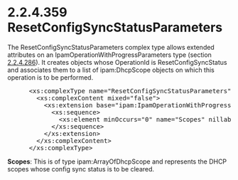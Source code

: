 <html dir="LTR" xmlns:mshelp="http://msdn.microsoft.com/mshelp" xmlns:ddue="http://ddue.schemas.microsoft.com/authoring/2003/5" xmlns:xlink="http://www.w3.org/1999/xlink" xmlns:tool="http://www.microsoft.com/tooltip">
 <body>
 <div id="header">
 <h1 class="heading">2.2.4.359 ResetConfigSyncStatusParameters</h1>
 </div>
 <div id="mainSection">
 <div id="mainBody">
 <div id="allHistory" class="saveHistory"></div>
 <div id="sectionSection0" class="section" name="collapseableSection">
 

<p>The ResetConfigSyncStatusParameters complex type allows
extended attributes on an IpamOperationWithProgressParameters type (section <a href="99fc6063-33f2-47ef-8db7-91d89369e3dc.md">2.2.4.286</a>). It creates
objects whose OperationId is ResetConfigSyncStatus and associates them to a
list of ipam:DhcpScope objects on which this operation is to be performed.</p>

<dl>
<dd>
<div><pre> &lt;xs:complexType name=&quot;ResetConfigSyncStatusParameters&quot;&gt;
   &lt;xs:complexContent mixed=&quot;false&quot;&gt;
     &lt;xs:extension base=&quot;ipam:IpamOperationWithProgressParameters&quot;&gt;
       &lt;xs:sequence&gt;
         &lt;xs:element minOccurs=&quot;0&quot; name=&quot;Scopes&quot; nillable=&quot;true&quot; type=&quot;ipam:ArrayOfDhcpScope&quot; /&gt;
       &lt;/xs:sequence&gt;
     &lt;/xs:extension&gt;
   &lt;/xs:complexContent&gt;
 &lt;/xs:complexType&gt;
</pre></div>
</dd></dl>

<p><b>Scopes</b>: This is of type ipam:ArrayOfDhcpScope
and represents the DHCP scopes whose config sync status is to be cleared.</p>


 </div>
 </div>
 </div>
 </body>
</html>